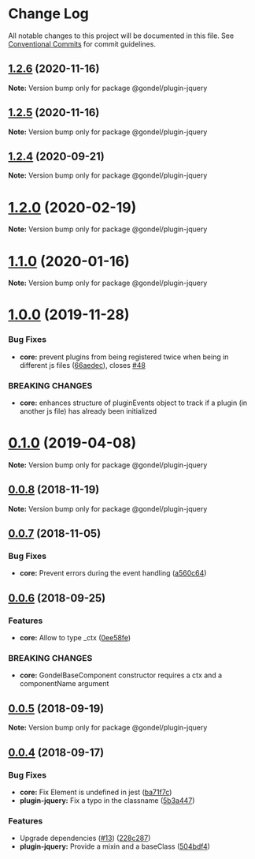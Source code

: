 # Change Log

All notable changes to this project will be documented in this file.
See [Conventional Commits](https://conventionalcommits.org) for commit guidelines.

## [1.2.6](https://github.com/merkle-open/gondel/compare/v1.2.5...v1.2.6) (2020-11-16)

**Note:** Version bump only for package @gondel/plugin-jquery





## [1.2.5](https://github.com/merkle-open/gondel/compare/v1.2.4...v1.2.5) (2020-11-16)

**Note:** Version bump only for package @gondel/plugin-jquery





## [1.2.4](https://github.com/merkle-open/gondel/compare/v1.2.3...v1.2.4) (2020-09-21)

**Note:** Version bump only for package @gondel/plugin-jquery





# [1.2.0](https://github.com/merkle-open/gondel/compare/v1.1.2...v1.2.0) (2020-02-19)

**Note:** Version bump only for package @gondel/plugin-jquery





# [1.1.0](https://github.com/merkle-open/gondel/compare/v1.0.0...v1.1.0) (2020-01-16)

**Note:** Version bump only for package @gondel/plugin-jquery





# [1.0.0](https://github.com/merkle-open/gondel/compare/v0.1.0...v1.0.0) (2019-11-28)


### Bug Fixes

* **core:** prevent plugins from being registered twice when being in different js files ([66aedec](https://github.com/merkle-open/gondel/commit/66aedec)), closes [#48](https://github.com/merkle-open/gondel/issues/48)


### BREAKING CHANGES

* **core:** enhances structure of pluginEvents object to track if a plugin (in another js file) has already been initialized





# [0.1.0](https://github.com/merkle-open/gondel/compare/v0.0.8...v0.1.0) (2019-04-08)

**Note:** Version bump only for package @gondel/plugin-jquery





## [0.0.8](https://github.com/merkle-open/gondel/compare/v0.0.7...v0.0.8) (2018-11-19)

**Note:** Version bump only for package @gondel/plugin-jquery





## [0.0.7](https://github.com/merkle-open/gondel/compare/v0.0.6...v0.0.7) (2018-11-05)


### Bug Fixes

* **core:** Prevent errors during the event handling ([a560c64](https://github.com/merkle-open/gondel/commit/a560c64))





<a name="0.0.6"></a>
## [0.0.6](https://github.com/merkle-open/gondel/compare/v0.0.5...v0.0.6) (2018-09-25)


### Features

* **core:** Allow to type _ctx ([0ee58fe](https://github.com/merkle-open/gondel/commit/0ee58fe))


### BREAKING CHANGES

* **core:** GondelBaseComponent constructor requires a ctx and a componentName argument





<a name="0.0.5"></a>
## [0.0.5](https://github.com/merkle-open/gondel/compare/v0.0.4...v0.0.5) (2018-09-19)

**Note:** Version bump only for package @gondel/plugin-jquery





<a name="0.0.4"></a>
## [0.0.4](https://github.com/merkle-open/gondel/compare/v0.0.1...v0.0.4) (2018-09-17)


### Bug Fixes

* **core:** Fix Element is undefined in jest ([ba71f7c](https://github.com/merkle-open/gondel/commit/ba71f7c))
* **plugin-jquery:** Fix a typo in the classname ([5b3a447](https://github.com/merkle-open/gondel/commit/5b3a447))


### Features

* Upgrade dependencies ([#13](https://github.com/merkle-open/gondel/issues/13)) ([228c287](https://github.com/merkle-open/gondel/commit/228c287))
* **plugin-jquery:** Provide a mixin and a baseClass ([504bdf4](https://github.com/merkle-open/gondel/commit/504bdf4))
